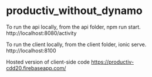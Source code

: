 # productiv_without_dynamo

To run the api locally, from the api folder, npm run start. http://localhost:8080/activity

To run the client locally, from the client folder, ionic serve. http://localhost:8100

Hosted version of client-side code https://productiv-cdd20.firebaseapp.com/
